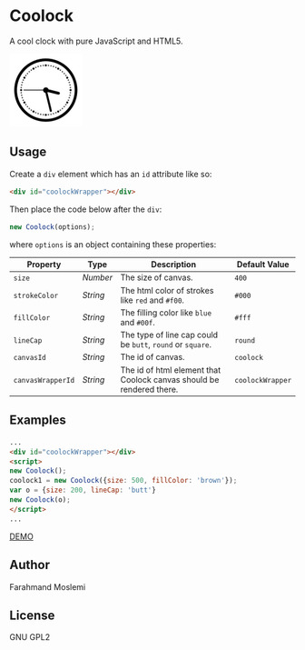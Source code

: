 Coolock
=======

A cool clock with pure JavaScript and HTML5.

![Coolock - A Cool Clock](coolock.png)	

## Usage

Create a `div` element which has an `id` attribute like so:
```html
<div id="coolockWrapper"></div>
```

Then place the code below after the `div`:

```javascript
new Coolock(options);
```
where `options` is an object containing these properties:

Property | Type | Description | Default Value
-------- | ---- |------------ | -------------
`size` | *Number* | The size of canvas. | `400`
`strokeColor` | *String* | The html color of strokes like `red` and `#f00`. | `#000`
`fillColor` | *String* | The filling color like `blue` and `#00f`. | `#fff`
`lineCap` | *String* | The type of line cap could be `butt`, `round` or `square`. | `round`
`canvasId` | *String* | The id of canvas. | `coolock`
`canvasWrapperId` | *String* | The id of html element that Coolock canvas should be rendered there. | `coolockWrapper`

	
## Examples

```html
...
<div id="coolockWrapper"></div>
<script>
new Coolock();
coolock1 = new Coolock({size: 500, fillColor: 'brown'});
var o = {size: 200, lineCap: 'butt'}
new Coolock(o);
</script>
...
```
[DEMO](https://farahmandm.github.io/Coolock/)

## Author

Farahmand Moslemi

## License

GNU GPL2
